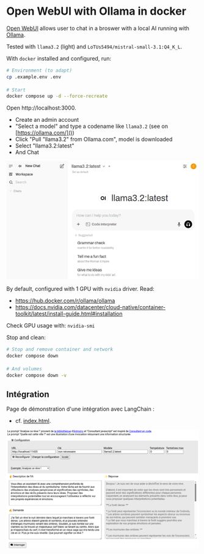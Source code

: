 # Open WebUI with Ollama in docker

[Open WebUI](https://www.openwebui.com/) allows user to chat in a broswer with a local AI running with [Ollama](https://ollama.com/).

Tested with `llama3.2` (light) and `LoTUs5494/mistral-small-3.1:Q4_K_L`.

With `docker` installed and configured, run:
```sh
# Environment (to adapt)
cp .example.env .env

# Start
docker compose up -d --force-recreate
```

Open http://localhost:3000.
* Create an admin account
* "Select a model" and type a codename like `llama3.2` (see on [https://ollama.com/]())
* Click "Pull \"llama3.2\" from Ollama.com", model is downloaded
* Select "llama3.2:latest"
* And Chat

![Open WebUI Chat](openwebui_chat.png)

By default, configured with 1 GPU with `nvidia` driver. Read:
* https://hub.docker.com/r/ollama/ollama
* https://docs.nvidia.com/datacenter/cloud-native/container-toolkit/latest/install-guide.html#installation

Check GPU usage with: `nvidia-smi`

Stop and clean:
```sh
# Stop and remove container and network
docker compose down

# And volumes
docker compose down -v
```

## Intégration

Page de démonstration d'une intégration avec LangChain :
* cf. [index.html](index.html).

![LangChain Chat](langchain_chat.png)